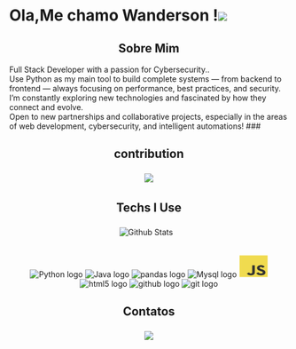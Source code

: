 # Ola,Me chamo Wanderson !<img src="https://raw.githubusercontent.com/MartinHeinz/MartinHeinz/master/wave.gif" width="30px">

###

###
<h2 align="center">Sobre Mim</h2>

Full Stack Developer with a passion for Cybersecurity..\
Use Python as my main tool to build complete systems — from backend to frontend — always focusing on performance, best practices, and security.\
I’m constantly exploring new technologies and fascinated by how they connect and evolve.\
Open to new partnerships and collaborative projects, especially in the areas of web development, cybersecurity, and intelligent automations! ###


<h3 align="left"></h3>




###


<h2 align="center">contribution</h2>

###

<div align="center">
  <img src="http://github-profile-summary-cards.vercel.app/api/cards/profile-details?username=WnMoura&theme=bear"/>
</div>

###

<h2 align="center">Techs I Use</h2>

###

###

###
<div></div>

###
<div align= "center">
  <img src="https://github-readme-stats.vercel.app/api/top-langs/?username=WnMoura&theme=dark&hide_border=false&include_all_commits=true&count_private=true&layout=compact" width="325" alt="Github Stats" style="margin-right: 10px; margin-bottom: 10px;"/>
</div> 

###
<div align= "center">
  <img src="https://cdn.jsdelivr.net/gh/devicons/devicon/icons/python/python-original.svg" height="40" width="52" alt="Python logo"  />
  <img src="https://cdn.jsdelivr.net/gh/devicons/devicon/icons/java/java-original.svg" height="40" width="52" alt="Java logo"/>
  <img src="https://cdn.jsdelivr.net/gh/devicons/devicon/icons/pandas/pandas-original.svg" height="40" width="52" alt="pandas logo"  />
  <img src="https://cdn.jsdelivr.net/gh/devicons/devicon/icons/mysql/mysql-original.svg" height="40" width="52" alt="Mysql logo"  />
  <img src="https://raw.githubusercontent.com/devicons/devicon/v2.16.0/icons/javascript/javascript-original.svg" height="40" width="52" alt="javascript"  />
  <img src="https://cdn.jsdelivr.net/gh/devicons/devicon/icons/html5/html5-original.svg" height="40" width="52" alt="html5 logo"  />
  <img src="https://cdn.jsdelivr.net/gh/devicons/devicon/icons/github/github-original.svg" height="40" width="52" alt="github logo"  />
  <img src="https://cdn.jsdelivr.net/gh/devicons/devicon/icons/git/git-plain.svg" height="40" width="52" alt="git logo"  />

<h2 align="center">Contatos</h2>

###

<div align="center">
  <a href=https://www.linkedin.com/in/wm-silva/"><img src="https://img.shields.io/badge/-Linkedin-0077B5?style=flat&logo=Linkedin&logoColor=white"/></a>

  
###
